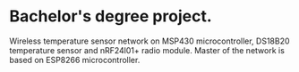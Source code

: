 <h1>Bachelor's degree project.</h1>
Wireless temperature sensor network on MSP430 microcontroller, DS18B20 temperature sensor and nRF24l01+ radio module.
Master of the network is based on ESP8266 microcontroller.


